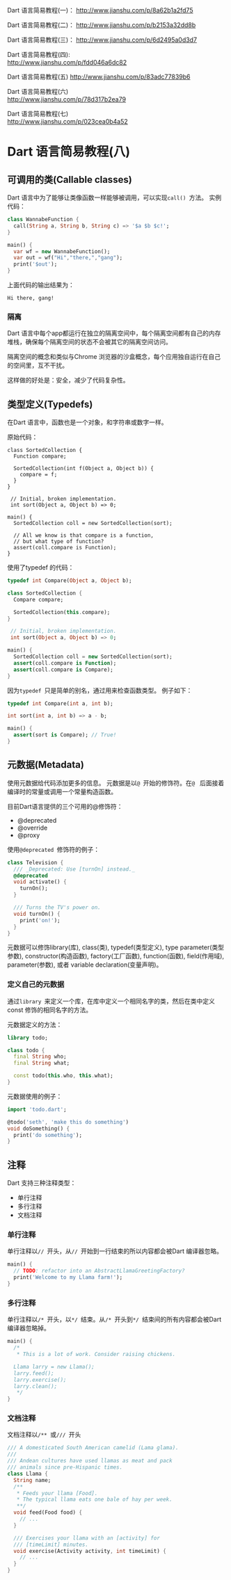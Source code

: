 Dart 语言简易教程(一)： 
http://www.jianshu.com/p/8a62b1a2fd75

Dart 语言简易教程(二)： 
http://www.jianshu.com/p/b2153a32dd8b

Dart 语言简易教程(三)： 
http://www.jianshu.com/p/6d2495a0d3d7

Dart 语言简易教程(四):   
http://www.jianshu.com/p/fdd046a6dc82

Dart 语言简易教程(五) 
http://www.jianshu.com/p/83adc77839b6

Dart 语言简易教程(六)  
http://www.jianshu.com/p/78d317b2ea79

Dart 语言简易教程(七)  
http://www.jianshu.com/p/023cea0b4a52

# Dart 语言简易教程(八)
## 可调用的类(Callable classes)
Dart 语言中为了能够让类像函数一样能够被调用，可以实现`call() `方法。
实例代码：
```Dart
class WannabeFunction {
  call(String a, String b, String c) => '$a $b $c!';
}

main() {
  var wf = new WannabeFunction();
  var out = wf("Hi","there,","gang");
  print('$out');
}
```
上面代码的输出结果为：
```Log
Hi there, gang!
```

### 隔离
Dart 语言中每个app都运行在独立的隔离空间中，每个隔离空间都有自己的内存堆栈，确保每个隔离空间的状态不会被其它的隔离空间访问。

隔离空间的概念和类似与Chrome 浏览器的沙盒概念，每个应用独自运行在自己的空间里，互不干扰。

这样做的好处是：安全，减少了代码复杂性。


## 类型定义(Typedefs)
在Dart 语言中，函数也是一个对象，和字符串或数字一样。

原始代码：
```language
class SortedCollection {
  Function compare;

  SortedCollection(int f(Object a, Object b)) {
    compare = f;
  }
}

 // Initial, broken implementation.
 int sort(Object a, Object b) => 0;

main() {
  SortedCollection coll = new SortedCollection(sort);

  // All we know is that compare is a function,
  // but what type of function?
  assert(coll.compare is Function);
}
```

使用了typedef 的代码：
```Dart
typedef int Compare(Object a, Object b);

class SortedCollection {
  Compare compare;

  SortedCollection(this.compare);
}

 // Initial, broken implementation.
 int sort(Object a, Object b) => 0;

main() {
  SortedCollection coll = new SortedCollection(sort);
  assert(coll.compare is Function);
  assert(coll.compare is Compare);
}
```

因为`typedef `只是简单的别名，通过用来检查函数类型。
例子如下：
```Dart
typedef int Compare(int a, int b);

int sort(int a, int b) => a - b;

main() {
  assert(sort is Compare); // True!
}
```

## 元数据(Metadata)
使用元数据给代码添加更多的信息。
元数据是以`@ `开始的修饰符。在`@ ` 后面接着编译时的常量或调用一个常量构造函数。

目前Dart语言提供的三个可用的@修饰符：
- @deprecated
- @override
- @proxy

使用`@deprecated `修饰符的例子：
```Dart
class Television {
  /// _Deprecated: Use [turnOn] instead._
  @deprecated
  void activate() {
    turnOn();
  }

  /// Turns the TV's power on.
  void turnOn() {
    print('on!');
  }
}
```

元数据可以修饰library(库), class(类), typedef(类型定义), type parameter(类型参数), constructor(构造函数), factory(工厂函数), function(函数), field(作用域), parameter(参数), 或者 variable declaration(变量声明)。

### 定义自己的元数据
通过`library `来定义一个库，在库中定义一个相同名字的类，然后在类中定义const 修饰的相同名字的方法。

元数据定义的方法：
```Dart
library todo;

class todo {
  final String who;
  final String what;

  const todo(this.who, this.what);
}
```

元数据使用的例子：
```Dart
import 'todo.dart';

@todo('seth', 'make this do something')
void doSomething() {
  print('do something');
}
```


## 注释
Dart 支持三种注释类型：
- 单行注释
- 多行注释
- 文档注释

### 单行注释
单行注释以`// `开头，从`// `开始到一行结束的所以内容都会被Dart 编译器忽略。
```Dart
main() {
  // TODO: refactor into an AbstractLlamaGreetingFactory?
  print('Welcome to my Llama farm!');
}
```

### 多行注释
单行注释以`/* `开头，以`*/ `结束。从`/* `开头到`*/ `结束间的所有内容都会被Dart 编译器忽略掉。
```Dart
main() {
  /*
   * This is a lot of work. Consider raising chickens.

  Llama larry = new Llama();
  larry.feed();
  larry.exercise();
  larry.clean();
   */
}
```

### 文档注释
文档注释以`/** `或`/// `开头
```Dart
/// A domesticated South American camelid (Lama glama).
///
/// Andean cultures have used llamas as meat and pack
/// animals since pre-Hispanic times.
class Llama {
  String name;
  /**
   * Feeds your llama [Food].
   * The typical llama eats one bale of hay per week.
   **/
  void feed(Food food) {
    // ...
  }

  /// Exercises your llama with an [activity] for
  /// [timeLimit] minutes.
  void exercise(Activity activity, int timeLimit) {
    // ...
  }
}
```
